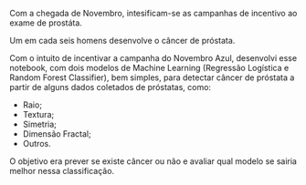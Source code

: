 Com a chegada de Novembro, intesificam-se as campanhas de incentivo ao exame de prostáta. 

Um em cada seis homens desenvolve o câncer de próstata.

Com o intuito de incentivar a campanha do Novembro Azul, desenvolvi esse notebook, com dois modelos de Machine Learning (Regressão Logística e Random Forest Classifier), bem simples, para detectar câncer de próstata a partir de alguns dados coletados de próstatas, como:
- Raio;
- Textura;
- Simetria;
- Dimensão Fractal;
- Outros.

O objetivo era prever se existe câncer ou não e avaliar qual modelo se sairia melhor nessa classificação.
